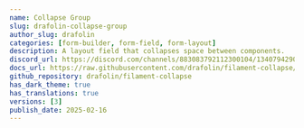 ```yaml
---
name: Collapse Group
slug: drafolin-collapse-group
author_slug: drafolin
categories: [form-builder, form-field, form-layout]
description: A layout field that collapses space between components.
discord_url: https://discord.com/channels/883083792112300104/1340794290795974737
docs_url: https://raw.githubusercontent.com/drafolin/filament-collapse/main/README.md
github_repository: drafolin/filament-collapse 
has_dark_theme: true
has_translations: true
versions: [3]
publish_date: 2025-02-16
---
```

